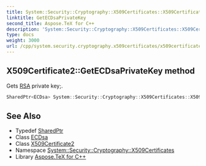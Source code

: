 ```yaml
---
title: System::Security::Cryptography::X509Certificates::X509Certificate2::GetECDsaPrivateKey method
linktitle: GetECDsaPrivateKey
second_title: Aspose.TeX for C++
description: 'System::Security::Cryptography::X509Certificates::X509Certificate2::GetECDsaPrivateKey method. Gets RSA private key; in C++.'
type: docs
weight: 3000
url: /cpp/system.security.cryptography.x509certificates/x509certificate2/getecdsaprivatekey/
---
```

## X509Certificate2::GetECDsaPrivateKey method


Gets [RSA](../../../system.security.cryptography/rsa/) private key;.

```cpp
SharedPtr<ECDsa> System::Security::Cryptography::X509Certificates::X509Certificate2::GetECDsaPrivateKey() const
```

## See Also

* Typedef [SharedPtr](../../../system/sharedptr/)
* Class [ECDsa](../../../system.security.cryptography/ecdsa/)
* Class [X509Certificate2](../)
* Namespace [System::Security::Cryptography::X509Certificates](../../)
* Library [Aspose.TeX for C++](../../../)
